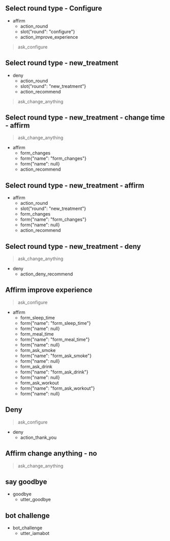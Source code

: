## Select round type - Configure
* affirm
  - action_round
  - slot{"round": "configure"}
  - action_improve_experience
> ask_configure

## Select round type - new_treatment
* deny
  - action_round
  - slot{"round": "new_treatment"}
  - action_recommend
> ask_change_anything

## Select round type - new_treatment - change time - affirm
> ask_change_anything
* affirm
  - form_changes
  - form{"name": "form_changes"}
  - form{"name": null}
  - action_recommend

## Select round type - new_treatment - affirm
* affirm
  - action_round
  - slot{"round": "new_treatment"}
  - form_changes
  - form{"name": "form_changes"}
  - form{"name": null}
  - action_recommend

## Select round type - new_treatment - deny
> ask_change_anything
* deny
  - action_deny_recommend



## Affirm improve experience
> ask_configure
* affirm
  - form_sleep_time
  - form{"name": "form_sleep_time"}
  - form{"name": null}
  - form_meal_time
  - form{"name": "form_meal_time"}
  - form{"name": null}
  - form_ask_smoke
  - form{"name": "form_ask_smoke"}
  - form{"name": null}
  - form_ask_drink
  - form{"name": "form_ask_drink"}
  - form{"name": null}
  - form_ask_workout
  - form{"name": "form_ask_workout"}
  - form{"name": null}

## Deny 
> ask_configure
* deny
  - action_thank_you

## Affirm change anything - no
> ask_change_anything

## say goodbye
* goodbye
  - utter_goodbye

## bot challenge
* bot_challenge
  - utter_iamabot
